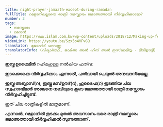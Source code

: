 ```yaml
---
title: night-prayer-jamaath-except-during-ramadan
fullTitle: റമളാനിലല്ലാതെ രാത്രി നമസ്ക്കാരം ജമാഅത്തായി നിർവ്വഹിക്കാമോ?
number: 3
tags:
  - നമസ്കാരം
  - റമദാൻ
image: https://www.islam.com.kw/wp-content/uploads/2018/12/Making-up-for-the-Missed-Witr-Prayer.jpg
videoLink: https://youtu.be/Szx5o4VFvGQ
translator: മുജാഹിദ് പറവണ്ണ
translatorInfo: (വിദ്യാർത്ഥി, ജാമിഅ അൽ ഹിന്ദ് അൽ ഇസ്‌ലാമിയ്യ - മിനിഊട്ടി)
---
```

**ഇബ്നു ഉഥൈമീൻ** റഹിമഹുള്ള നൽകിയ ഫത്‌വ:

**ഇടക്കൊക്കെ നിർവ്വഹിക്കാം.എന്നാൽ, പതിവായി ചെയ്യൽ അനുവദനീയമല്ല.**

**ഇബ്നു അബ്ബാസ്(റ), ഇബ്നു മസ്ഊദ്(റ), ഹുദൈഫ(റ) തുടങ്ങിയ ചില സ്വഹാബിമാർ അങ്ങനെ നബിയുടെ കൂടെ ജമാഅത്തായി രാത്രി നമസ്ക്കാരം നിർവ്വഹിച്ചിട്ടുണ്ട്.**

ഇത് ചില രാത്രികളിൽ മാത്രമാണ്.

**എന്നാൽ, റമളാനിൽ തുടക്കം മുതൽ അവസാനം വരെ രാത്രി നമസ്ക്കാരം ജമാഅത്തായി നിർവ്വഹിക്കൽ സുന്നത്താണ് .**